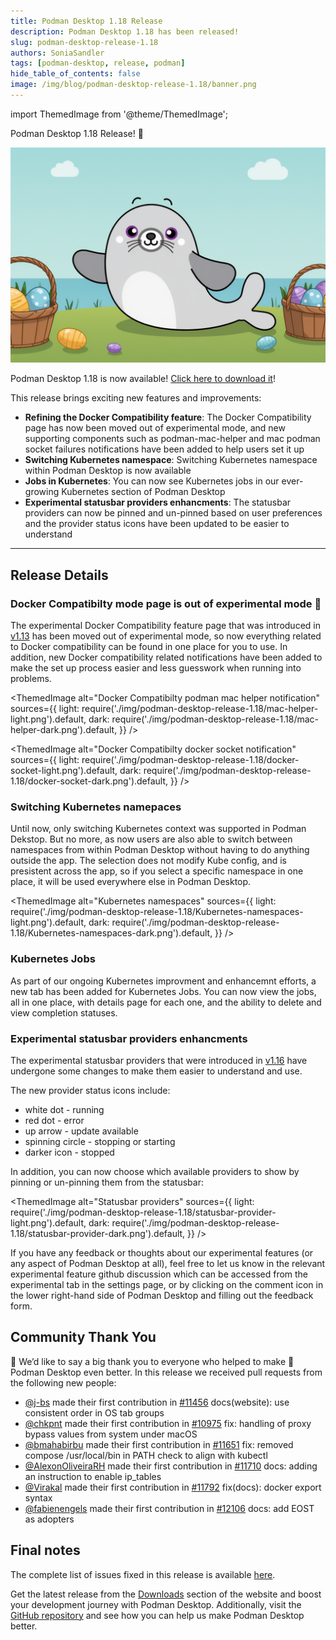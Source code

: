 ```yaml
---
title: Podman Desktop 1.18 Release
description: Podman Desktop 1.18 has been released!
slug: podman-desktop-release-1.18
authors: SoniaSandler
tags: [podman-desktop, release, podman]
hide_table_of_contents: false
image: /img/blog/podman-desktop-release-1.18/banner.png
---
```


import ThemedImage from '@theme/ThemedImage';

Podman Desktop 1.18 Release! 🎉

![podman-desktop-hero-1.18](/img/blog/podman-desktop-release-1.18/banner.png)

Podman Desktop 1.18 is now available! [Click here to download it](/downloads)!

This release brings exciting new features and improvements:

- **Refining the Docker Compatibility feature**: The Docker Compatibility page has now been moved out of experimental mode, and new supporting components such as podman-mac-helper and mac podman socket failures notifications have been added to help users set it up
- **Switching Kubernetes namespace**: Switching Kubernetes namespace within Podman Desktop is now available
- **Jobs in Kubernetes**: You can now see Kubernetes jobs in our ever-growing Kubernetes section of Podman Desktop
- **Experimental statusbar providers enhancments**: The statusbar providers can now be pinned and un-pinned based on user preferences and the provider status icons have been updated to be easier to understand

---

## Release Details

### Docker Compatibilty mode page is out of experimental mode 🎉

The experimental Docker Compatibility feature page that was introduced in [v1.13](https://podman-desktop.io/blog/podman-desktop-release-1.13#docker-compatibility-mode-page) has been moved out of experimental mode, so now everything related to Docker compatibility can be found in one place for you to use. In addition, new Docker compatibility related notifications have been added to make the set up process easier and less guesswork when running into problems.

<ThemedImage
alt="Docker Compatibilty podman mac helper notification"
sources={{
    light: require('./img/podman-desktop-release-1.18/mac-helper-light.png').default,
    dark: require('./img/podman-desktop-release-1.18/mac-helper-dark.png').default,
  }}
/>

<ThemedImage
alt="Docker Compatibilty docker socket notification"
sources={{
    light: require('./img/podman-desktop-release-1.18/docker-socket-light.png').default,
    dark: require('./img/podman-desktop-release-1.18/docker-socket-dark.png').default,
  }}
/>

### Switching Kubernetes namepaces

Until now, only switching Kubernetes context was supported in Podman Dekstop. But no more, as now users are also able to switch between namespaces from within Podman Desktop without having to do anything outside the app. The selection does not modify Kube config, and is presistent across the app, so if you select a specific namespace in one place, it will be used everywhere else in Podman Desktop.

<ThemedImage
alt="Kubernetes namespaces"
sources={{
    light: require('./img/podman-desktop-release-1.18/Kubernetes-namespaces-light.png').default,
    dark: require('./img/podman-desktop-release-1.18/Kubernetes-namespaces-dark.png').default,
  }}
/>

### Kubernetes Jobs

As part of our ongoing Kubernetes improvment and enhancemnt efforts, a new tab has been added for Kubernetes Jobs. You can now view the jobs, all in one place, with details page for each one, and the ability to delete and view completion statuses.

<!-- <ThemedImage
alt="Kubernetes Jobs"
sources={{
    light: require('./img/podman-desktop-release-1.18/Kubernetes-jobs-light.png').default,
    dark: require('./img/podman-desktop-release-1.18/Kubernetes-jobs-dark.png').default,
  }}
/> -->

### Experimental statusbar providers enhancments

The experimental statusbar providers that were introduced in [v1.16](https://podman-desktop.io/blog/podman-desktop-release-1.16#providers-appear-in-the-status-bar) have undergone some changes to make them easier to understand and use.

The new provider status icons include:

- white dot - running
- red dot - error
- up arrow - update available
- spinning circle - stopping or starting
- darker icon - stopped

In addition, you can now choose which available providers to show by pinning or un-pinning them from the statusbar:

<ThemedImage
alt="Statusbar providers"
sources={{
    light: require('./img/podman-desktop-release-1.18/statusbar-provider-light.png').default,
    dark: require('./img/podman-desktop-release-1.18/statusbar-provider-dark.png').default,
  }}
/>

If you have any feedback or thoughts about our experimental features (or any aspect of Podman Desktop at all), feel free to let us know in the relevant experimental feature github discussion which can be accessed from the experimental tab in the settings page, or by clicking on the comment icon in the lower right-hand side of Podman Desktop and filling out the feedback form.

## Community Thank You

🎉 We’d like to say a big thank you to everyone who helped to make 🦭 Podman Desktop even better. In this
release we received pull requests from the following new people:

- [@j-bs](https://github.com/j-bs) made their first contribution in [#11456](https://github.com/podman-desktop/podman-desktop/pull/11456) docs(website): use consistent order in OS tab groups
- [@chkpnt](https://github.com/chkpnt) made their first contribution in [#10975](https://github.com/podman-desktop/podman-desktop/pull/10975) fix: handling of proxy bypass values from system under macOS
- [@bmahabirbu](https://github.com/bmahabirbu) made their first contribution in [#11651](https://github.com/podman-desktop/podman-desktop/pull/11651) fix: removed compose /usr/local/bin in PATH check to align with kubectl
- [@AlexonOliveiraRH](https://github.com/AlexonOliveiraRH) made their first contribution in [#11710](https://github.com/podman-desktop/podman-desktop/pull/11710) docs: adding an instruction to enable ip_tables
- [@Virakal](https://github.com/Virakal) made their first contribution in [#11792](https://github.com/podman-desktop/podman-desktop/pull/11792) fix(docs): docker export syntax
- [@fabienengels](https://github.com/fabienengels) made their first contribution in [#12106](https://github.com/podman-desktop/podman-desktop/pull/12106) docs: add EOST as adopters

## Final notes

The complete list of issues fixed in this release is available [here](https://github.com/containers/podman-desktop/issues?q=is%3Aclosed+milestone%3A1.18.0).

Get the latest release from the [Downloads](/downloads) section of the website and boost your development journey with Podman Desktop. Additionally, visit the [GitHub repository](https://github.com/containers/podman-desktop) and see how you can help us make Podman Desktop better.
